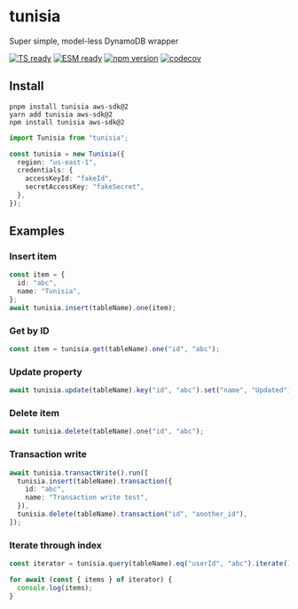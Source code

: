 # tunisia

Super simple, model-less DynamoDB wrapper

[![TS ready](https://img.shields.io/static/v1?label=&message=TS+ready&color=000000&logo=typescript)]()
[![ESM ready](https://img.shields.io/static/v1?label=&message=ESM+ready&color=%23000000&logo=javascript)]()
[![npm version](https://badge.fury.io/js/%40tunisia.svg)](https://badge.fury.io/js/%40tunisia)
[![codecov](https://codecov.io/gh/marvin-j97/tunisia/branch/main/graph/badge.svg?token=OTGE5ASU1O)](https://codecov.io/gh/marvin-j97/tunisia)

## Install

```
pnpm install tunisia aws-sdk@2
yarn add tunisia aws-sdk@2
npm install tunisia aws-sdk@2
```

```typescript
import Tunisia from "tunisia";

const tunisia = new Tunisia({
  region: "us-east-1",
  credentials: {
    accessKeyId: "fakeId",
    secretAccessKey: "fakeSecret",
  },
});
```

## Examples

### Insert item

```typescript
const item = {
  id: "abc",
  name: "Tunisia",
};
await tunisia.insert(tableName).one(item);
```

### Get by ID

```typescript
const item = tunisia.get(tableName).one("id", "abc");
```

### Update property

```typescript
await tunisia.update(tableName).key("id", "abc").set("name", "Updated").run();
```

### Delete item

```typescript
await tunisia.delete(tableName).one("id", "abc");
```

### Transaction write

```typescript
await tunisia.transactWrite().run([
  tunisia.insert(tableName).transaction({
    id: "abc",
    name: "Transaction write test",
  }),
  tunisia.delete(tableName).transaction("id", "another_id"),
]);
```

### Iterate through index

```typescript
const iterator = tunisia.query(tableName).eq("userId", "abc").iterate();

for await (const { items } of iterator) {
  console.log(items);
}
```
